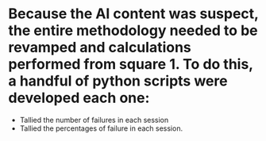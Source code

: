 # Because the AI content was suspect, the entire methodology needed to be revamped and calculations performed from square 1. To do this, a handful of python scripts were developed each one:
* Tallied the number of failures in each session
* Tallied the percentages of failure in each session.
